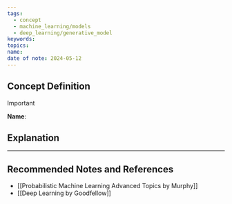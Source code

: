 ```yaml
---
tags:
  - concept
  - machine_learning/models
  - deep_learning/generative_model
keywords: 
topics: 
name: 
date of note: 2024-05-12
---
```


## Concept Definition

>[!important]
>**Name**: 



## Explanation





-----------
##  Recommended Notes and References

- [[Probabilistic Machine Learning Advanced Topics by Murphy]]
- [[Deep Learning by Goodfellow]]